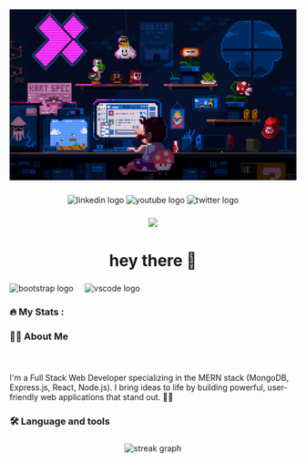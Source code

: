 <div align="center">
  <img height="300" src="https://github.com/vinayyadav101/vinayyadav101/blob/0ca2a7bc9bd73f426c6aa353b828f64db6754ef4/c633c20ede82f0e0ced7d570dbe3a1f3.gif"  />
</div>

###

<div align="center">
  <img src="https://img.shields.io/static/v1?message=LinkedIn&logo=linkedin&label=&color=0077B5&logoColor=white&labelColor=&style=for-the-badge" height="25" alt="linkedin logo"  />
  <img src="https://img.shields.io/static/v1?message=Youtube&logo=youtube&label=&color=FF0000&logoColor=white&labelColor=&style=for-the-badge" height="25" alt="youtube logo"  />
  <img src="https://img.shields.io/static/v1?message=Twitter&logo=twitter&label=&color=1DA1F2&logoColor=white&labelColor=&style=for-the-badge" height="25" alt="twitter logo"  />
</div>

###

<div align="center">
  <img src="https://visitor-badge.laobi.icu/badge?page_id=Vinayyadav101.Vinayyadav101&"  />
</div>

###

<h1 align="center">hey there 👋</h1>

###

<div align="left">
  <img src="https://cdn.jsdelivr.net/gh/devicons/devicon/icons/bootstrap/bootstrap-original.svg" height="40" alt="bootstrap logo"  />
  <img width="12" />
  <img src="https://cdn.jsdelivr.net/gh/devicons/devicon/icons/vscode/vscode-original.svg" height="40" alt="vscode logo"  />
</div>

###

<h3 align="left">🔥   My Stats :</h3>

###

<h3 align="left">👩‍💻  About Me</h3>

###

<br clear="both">

<p align="left">I'm a Full Stack Web Developer specializing in the MERN stack (MongoDB, Express.js, React, Node.js). I bring ideas to life by building powerful, user-friendly web applications that stand out. 🚀💡</p>

###

<h3 align="left">🛠 Language and tools</h3>

###

<div align="center">
  <img src="https://streak-stats.demolab.com?user=Vinayyadav101&locale=en&mode=daily&theme=dark&hide_border=false&border_radius=5&order=3" height="220" alt="streak graph"  />
</div>

###
